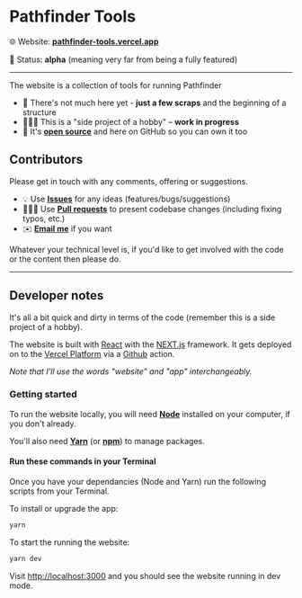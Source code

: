 # Pathfinder Tools

🌐 Website: [**pathfinder-tools.vercel.app**](https://pathfinder-tools.vercel.app/)

🔨 Status: **alpha** (meaning very far from being a fully featured)

---

The website is a collection of tools for running Pathfinder

- 🌱 There's not much here yet - **just a few scraps** and the beginning of a structure
- 👷🏽‍♀️ This is a "side project of a hobby" – **work in progress**
- 👋 It's [**open source**]((https://en.wikipedia.org/wiki/Open_source)) and here on GitHub so you can own it too


## Contributors

Please get in touch with any comments, offering or suggestions.

- 💡 Use [**Issues**](https://github.com/LL782/pathfinder-tools/issues/) for any ideas (features/bugs/suggestions)
- 👩🏻‍💻 Use [**Pull requests**](https://github.com/LL782/pathfinder-tools/pulls/) to present codebase changes (including fixing typos, etc.)
- ✉️ [**Email me**](mailto:hello@laurencelord.co.uk) if you want

Whatever your technical level is, if you'd like to get involved with the code or the content then please do. 

---

## Developer notes

It's all a bit quick and dirty in terms of the code (remember this is a side project of a hobby).

The website is built with [React](https://reactjs.org/) with the [NEXT.js](https://nextjs.org/) framework. It gets deployed on to the [Vercel Platform](https://vercel.com) via a [Github](https://github.com) action. 

_Note that I'll use the words "website" and "app" interchangeably._

### Getting started

To run the website locally, you will need [**Node**](https://nodejs.org/en/) installed on your computer, if you don't already.

You'll also need [**Yarn**](https://yarnpkg.com/) (or [**npm**](npmjs.com/)) to manage packages.

#### Run these commands in your Terminal

Once you have your dependancies (Node and Yarn) run the following scripts from your Terminal.

To install or upgrade the app:

```bash
yarn
```

To start the running the website:

```bash
yarn dev
```

Visit [http://localhost:3000](http://localhost:3000) and you should see the website running in dev mode.

